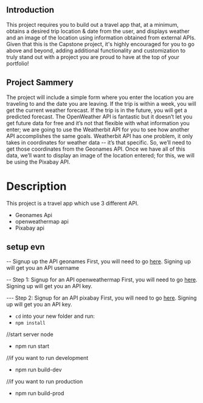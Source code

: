 ## Introduction

This project requires you to build out a travel app that, at a minimum, obtains a desired trip location & date from the user, and displays weather and an image of the location using information obtained from external APIs. Given that this is the Capstone project, it's highly encouraged for you to go above and beyond, adding additional functionality and customization to truly stand out with a project you are proud to have at the top of your portfolio!

## Project Sammery

The project will include a simple form where you enter the location you are traveling to and the date you are leaving. If the trip is within a week, you will get the current weather forecast. If the trip is in the future, you will get a predicted forecast. The OpenWeather API is fantastic but it doesn’t let you get future data for free and it’s not that flexible with what information you enter; we are going to use the Weatherbit API for you to see how another API accomplishes the same goals. Weatherbit API has one problem, it only takes in coordinates for weather data -- it’s that specific. So, we’ll need to get those coordinates from the Geonames API. Once we have all of this data, we’ll want to display an image of the location entered; for this, we will be using the Pixabay API. 

# Description
This project is a travel app which use 3 different API.
- Geonames Api
- openweathermap api
- Pixabay api

## setup evn

-- Signup up the API geonames
First, you will need to go [here](https://www.geonames.org/login). 
Signing up will get you an API username


-- Step 1: Signup for an API openweathermap
First, you will need to go [here](https://home.openweathermap.org/users/sign_up). Signing up will get you an API key.

--- Step 2: Signup for an API pixabay
First, you will need to go [here](https://pixabay.com/accounts/register/?source=main_nav). Signing up will get you an API key.


- `cd` into your new folder and run:
- `npm install`

//start server node
- npm run start

//if you want to run development
- npm run build-dev

//if you want to run production
- npm run build-prod



